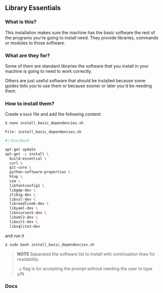## Library Essentials

### What is this?

This installation makes sure the machine has the basic software the rest of the programs you're going to install need. They provide libraries, commands or modules to those software.

### What are they for?

Some of them are standard libraries the software that you install in your machine is going to need to work correctly.

Others are just useful software that should be installed because some guides tells you to use them or because sooner or later you'd be needing them.

### How to install them?

Create a `bash` file and add the following content:

```bash
$ nano install_basic_dependencies.sh

File: install_basic_dependencies.sh

#!/bin/bash

apt-get update
apt-get -y install \
  build-essential \
  curl \
  git-core \
  python-software-properties \
  htop \
  vim \
  libfontconfig1 \
  libgmp-dev \
  zlib1g-dev \
  libssl-dev \
  libreadline6-dev \
  libyaml-dev \
  libncurses5-dev \
  libxml2-dev \
  libxslt-dev \
  libsqlite3-dev
```

and run it

```bash
$ sudo bash install_basic_dependencies.sh
```

> **NOTE**
> Separated the software list to install with continuation lines for readability.
>
> `-y` flag is for accepting the prompt without needing the user to type y/N

### Docs
